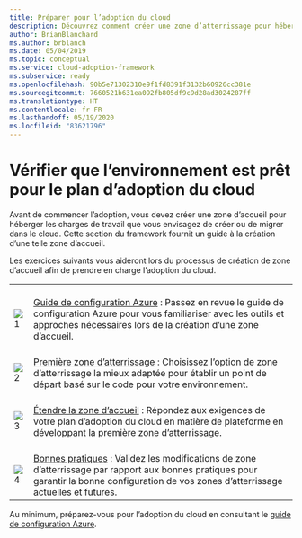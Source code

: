 ```yaml
---
title: Préparer pour l’adoption du cloud
description: Découvrez comment créer une zone d’atterrissage pour héberger les charges de travail que vous envisagez de créer ou de migrer dans le cloud.
author: BrianBlanchard
ms.author: brblanch
ms.date: 05/04/2019
ms.topic: conceptual
ms.service: cloud-adoption-framework
ms.subservice: ready
ms.openlocfilehash: 90b5e71302310e9f1fd8391f3132b60926cc381e
ms.sourcegitcommit: 7660521b631ea092fb805df9c9d28ad3024287ff
ms.translationtype: HT
ms.contentlocale: fr-FR
ms.lasthandoff: 05/19/2020
ms.locfileid: "83621796"
---
```

<!-- markdownlint-disable MD026 -->

# <a name="ensure-the-environment-is-prepared-for-the-cloud-adoption-plan"></a>Vérifier que l’environnement est prêt pour le plan d’adoption du cloud

Avant de commencer l’adoption, vous devez créer une zone d’accueil pour héberger les charges de travail que vous envisagez de créer ou de migrer dans le cloud. Cette section du framework fournit un guide à la création d’une telle zone d’accueil.

Les exercices suivants vous aideront lors du processus de création de zone d’accueil afin de prendre en charge l’adoption du cloud.

<!-- docsTest:ignore images "_images">
<!-- markdownlint-disable MD033 -->

| | |
|---|---|
| <br> ![1](../_images/icons/1.png) | <br> [Guide de configuration Azure](./azure-setup-guide/index.md) : Passez en revue le guide de configuration Azure pour vous familiariser avec les outils et approches nécessaires lors de la création d’une zone d’accueil.                                |
| <br> ![2](../_images/icons/2.png) | <br> [Première zone d’atterrissage](./landing-zone/first-landing-zone.md) : Choisissez l’option de zone d’atterrissage la mieux adaptée pour établir un point de départ basé sur le code pour votre environnement.                                |
| <br> ![3](../_images/icons/3.png) | <br> [Étendre la zone d’accueil](./considerations/index.md) : Répondez aux exigences de votre plan d’adoption du cloud en matière de plateforme en développant la première zone d’atterrissage.                                |
| <br> ![4](../_images/icons/4.png) | <br> [Bonnes pratiques](./azure-best-practices/index.md) : Validez les modifications de zone d’atterrissage par rapport aux bonnes pratiques pour garantir la bonne configuration de vos zones d’atterrissage actuelles et futures.                        |

Au minimum, préparez-vous pour l’adoption du cloud en consultant le [guide de configuration Azure](./azure-setup-guide/index.md).
